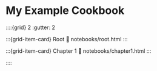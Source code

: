 # My Example Cookbook

::::{grid} 2
:gutter: 2

:::{grid-item-card} Root
:link: notebooks/root.html
:::



:::{grid-item-card} Chapter 1
:link: notebooks/chapter1.html
:::


::::
